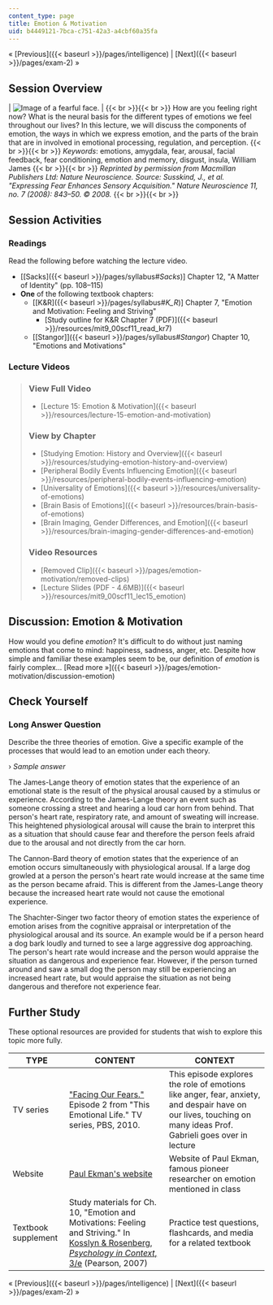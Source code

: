 ```yaml
---
content_type: page
title: Emotion & Motivation
uid: b4449121-7bca-c751-42a3-a4cbf60a35fa
---
```


« [Previous]({{< baseurl >}}/pages/intelligence) | [Next]({{< baseurl >}}/pages/exam-2) »

Session Overview
----------------

| ![Image of a fearful face.](BASEURL_PLACEHOLDER/resources/lec15_chp) |  {{< br >}}{{< br >}} How are you feeling right now? What is the neural basis for the different types of emotions we feel throughout our lives? In this lecture, we will discuss the components of emotion, the ways in which we express emotion, and the parts of the brain that are in involved in emotional processing, regulation, and perception. {{< br >}}{{< br >}} _Keywords_: emotions, amygdala, fear, arousal, facial feedback, fear conditioning, emotion and memory, disgust, insula, William James {{< br >}}{{< br >}} _Reprinted by permission from Macmillan Publishers Ltd: Nature Neuroscience. Source: Susskind, J., et al. "Expressing Fear Enhances Sensory Acquisition." Nature Neuroscience 11, no. 7 (2008): 843–50. © 2008._ {{< br >}}{{< br >}}  

Session Activities
------------------

### Readings

Read the following before watching the lecture video.

*   \[[Sacks]({{< baseurl >}}/pages/syllabus#_Sacks_)\] Chapter 12, "A Matter of Identity" (pp. 108–115)
*   **One** of the following textbook chapters:
    *   \[[K&R]({{< baseurl >}}/pages/syllabus#_K_R_)\] Chapter 7, "Emotion and Motivation: Feeling and Striving"
        *   [Study outline for K&R Chapter 7 (PDF)]({{< baseurl >}}/resources/mit9_00scf11_read_kr7)
    *   [\[Stangor\]]({{< baseurl >}}/pages/syllabus#_Stangor_) Chapter 10, "Emotions and Motivations"

### Lecture Videos

> ### View Full Video
> 
> *   [Lecture 15: Emotion & Motivation]({{< baseurl >}}/resources/lecture-15-emotion-and-motivation)
> 
> ### View by Chapter
> 
> *   [Studying Emotion: History and Overview]({{< baseurl >}}/resources/studying-emotion-history-and-overview)
> *   [Peripheral Bodily Events Influencing Emotion]({{< baseurl >}}/resources/peripheral-bodily-events-influencing-emotion)
> *   [Universality of Emotions]({{< baseurl >}}/resources/universality-of-emotions)
> *   [Brain Basis of Emotions]({{< baseurl >}}/resources/brain-basis-of-emotions)
> *   [Brain Imaging, Gender Differences, and Emotion]({{< baseurl >}}/resources/brain-imaging-gender-differences-and-emotion)
> 
> ### Video Resources
> 
> *   [Removed Clip]({{< baseurl >}}/pages/emotion-motivation/removed-clips)
> *   [Lecture Slides (PDF - 4.6MB)]({{< baseurl >}}/resources/mit9_00scf11_lec15_emotion)

Discussion: Emotion & Motivation
--------------------------------

How would you define _emotion_? It's difficult to do without just naming emotions that come to mind: happiness, sadness, anger, etc. Despite how simple and familiar these examples seem to be, our definition of _emotion_ is fairly complex… [Read more »]({{< baseurl >}}/pages/emotion-motivation/discussion-emotion)

Check Yourself
--------------

### Long Answer Question

Describe the three theories of emotion. Give a specific example of the processes that would lead to an emotion under each theory.

› _Sample answer_

The James-Lange theory of emotion states that the experience of an emotional state is the result of the physical arousal caused by a stimulus or experience. According to the James-Lange theory an event such as someone crossing a street and hearing a loud car horn from behind. That person's heart rate, respiratory rate, and amount of sweating will increase. This heightened physiological arousal will cause the brain to interpret this as a situation that should cause fear and therefore the person feels afraid due to the arousal and not directly from the car horn.

The Cannon-Bard theory of emotion states that the experience of an emotion occurs simultaneously with physiological arousal. If a large dog growled at a person the person's heart rate would increase at the same time as the person became afraid. This is different from the James-Lange theory because the increased heart rate would not cause the emotional experience.

The Shachter-Singer two factor theory of emotion states the experience of emotion arises from the cognitive appraisal or interpretation of the physiological arousal and its source. An example would be if a person heard a dog bark loudly and turned to see a large aggressive dog approaching. The person's heart rate would increase and the person would appraise the situation as dangerous and experience fear. However, if the person turned around and saw a small dog the person may still be experiencing an increased heart rate, but would appraise the situation as not being dangerous and therefore not experience fear.

Further Study
-------------

These optional resources are provided for students that wish to explore this topic more fully.

| TYPE | CONTENT | CONTEXT |
| --- | --- | --- |
| TV series | ["Facing Our Fears."](http://www.pbs.org/thisemotionallife/series/episodes/2) Episode 2 from "This Emotional Life." TV series, PBS, 2010. | This episode explores the role of emotions like anger, fear, anxiety, and despair have on our lives, touching on many ideas Prof. Gabrieli goes over in lecture |
| Website | [Paul Ekman's website](http://www.paulekman.com/) | Website of Paul Ekman, famous pioneer researcher on emotion mentioned in class |
| Textbook supplement | Study materials for Ch. 10, "Emotion and Motivations: Feeling and Striving." In [Kosslyn & Rosenberg, _Psychology in Context_, 3/e](http://www.pearsonhighered.com/educator/product/Fundamentals-of-Psychology-in-Context/9780205507573.page) (Pearson, 2007) | Practice test questions, flashcards, and media for a related textbook 

« [Previous]({{< baseurl >}}/pages/intelligence) | [Next]({{< baseurl >}}/pages/exam-2) »